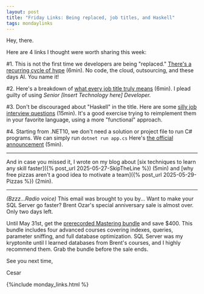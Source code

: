 ```yaml
---
layout: post
title: "Friday Links: Being replaced, job titles, and Haskell"
tags: mondaylinks
---
```


Hey, there.

Here are 4 links I thought were worth sharing this week:

#1. This is not the first time we developers are being "replaced." [There's a recurring cycle of hype](https://alonso.network/the-recurring-cycle-of-developer-replacement-hype/) (6min). No code, the cloud, outsourcing, and these days AI. You name it!

#2. Here's a breakdown of [what every job title truly means](https://brainbaking.com/post/2025/05/software-engineering-job-titles/) (6min). I plead guilty of using _Senior [Insert Technology here] Developer._ 

#3. Don't be discouraged about "Haskell" in the title. Here are some [silly job interview questions](https://chrispenner.ca/posts/interview) (15min). It's a good exercise trying to reimplement them in your favorite language, using a more "functional" approach.

#4. Starting from .NET10, we don't need a solution or project file to run C# programs. We can simply run `dotnet run app.cs` Here's [the official announcement](https://devblogs.microsoft.com/dotnet/announcing-dotnet-run-app/) (5min).

***

And in case you missed it, I wrote on my blog about [six techniques to learn any skill faster]({% post_url 2025-05-27-SkipTheLine %}) (5min) and [why free pizzas aren't a good idea to motivate a team]({% post_url 2025-05-29-Pizzas %}) (2min).

***

_(Bzzz...Radio voice)_ This email was brought to you by... Want to make your SQL Server go faster? Brent Ozar's special anniversary sale is almost over. Only two days left.

Until May 31st, get the [prerecorded Mastering bundle](https://training.brentozar.com/p/recorded-class-season-pass-masters-classes?affcode=920087_fhe3khrq) and save $400. This bundle includes four advanced courses covering indexes, queries, parameter sniffing, and full database optimization. SQL Server was my kryptonite until I learned databases from Brent's courses, and I highly recommend them. Grab the bundle before the sale ends.

See you next time,

Cesar

{%include monday_links.html %}
